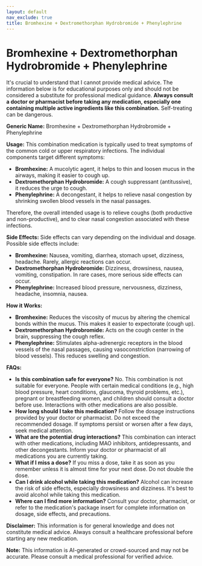 ```yaml
---
layout: default
nav_exclude: true
title: Bromhexine + Dextromethorphan Hydrobromide + Phenylephrine
---
```


# Bromhexine + Dextromethorphan Hydrobromide + Phenylephrine

It's crucial to understand that I cannot provide medical advice.  The information below is for educational purposes only and should not be considered a substitute for professional medical guidance.  **Always consult a doctor or pharmacist before taking any medication, especially one containing multiple active ingredients like this combination.**  Self-treating can be dangerous.

**Generic Name:** Bromhexine + Dextromethorphan Hydrobromide + Phenylephrine

**Usage:** This combination medication is typically used to treat symptoms of the common cold or upper respiratory infections.  The individual components target different symptoms:

* **Bromhexine:**  A mucolytic agent, it helps to thin and loosen mucus in the airways, making it easier to cough up.
* **Dextromethorphan Hydrobromide:** A cough suppressant (antitussive), it reduces the urge to cough.
* **Phenylephrine:** A decongestant, it helps to relieve nasal congestion by shrinking swollen blood vessels in the nasal passages.

Therefore, the overall intended usage is to relieve coughs (both productive and non-productive), and to clear nasal congestion associated with these infections.


**Side Effects:**  Side effects can vary depending on the individual and dosage.  Possible side effects include:

* **Bromhexine:** Nausea, vomiting, diarrhea, stomach upset, dizziness, headache.  Rarely, allergic reactions can occur.
* **Dextromethorphan Hydrobromide:** Dizziness, drowsiness, nausea, vomiting, constipation.  In rare cases, more serious side effects can occur.
* **Phenylephrine:** Increased blood pressure, nervousness, dizziness, headache, insomnia, nausea.


**How it Works:**

* **Bromhexine:** Reduces the viscosity of mucus by altering the chemical bonds within the mucus. This makes it easier to expectorate (cough up).
* **Dextromethorphan Hydrobromide:** Acts on the cough center in the brain, suppressing the cough reflex.
* **Phenylephrine:**  Stimulates alpha-adrenergic receptors in the blood vessels of the nasal passages, causing vasoconstriction (narrowing of blood vessels). This reduces swelling and congestion.


**FAQs:**

* **Is this combination safe for everyone?** No.  This combination is not suitable for everyone.  People with certain medical conditions (e.g., high blood pressure, heart conditions, glaucoma, thyroid problems, etc.), pregnant or breastfeeding women, and children should consult a doctor before use.  Interactions with other medications are also possible.
* **How long should I take this medication?** Follow the dosage instructions provided by your doctor or pharmacist.  Do not exceed the recommended dosage.  If symptoms persist or worsen after a few days, seek medical attention.
* **What are the potential drug interactions?** This combination can interact with other medications, including MAO inhibitors, antidepressants, and other decongestants.  Inform your doctor or pharmacist of all medications you are currently taking.
* **What if I miss a dose?**  If you miss a dose, take it as soon as you remember unless it is almost time for your next dose.  Do not double the dose.
* **Can I drink alcohol while taking this medication?** Alcohol can increase the risk of side effects, especially drowsiness and dizziness. It's best to avoid alcohol while taking this medication.
* **Where can I find more information?** Consult your doctor, pharmacist, or refer to the medication's package insert for complete information on dosage, side effects, and precautions.


**Disclaimer:** This information is for general knowledge and does not constitute medical advice.  Always consult a healthcare professional before starting any new medication.


**Note:** This information is AI-generated or crowd-sourced and may not be accurate. Please consult a medical professional for verified advice.